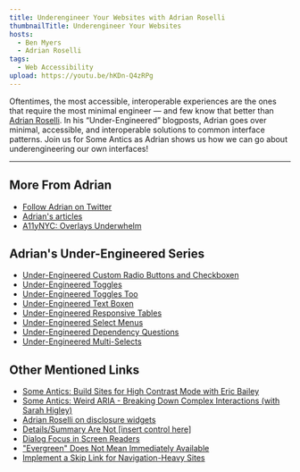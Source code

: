 ```yaml
---
title: Underengineer Your Websites with Adrian Roselli
thumbnailTitle: Underengineer Your Websites
hosts:
  - Ben Myers
  - Adrian Roselli
tags:
  - Web Accessibility
upload: https://youtu.be/hKDn-Q4zRPg
---
```


Oftentimes, the most accessible, interoperable experiences are the ones that require the most minimal engineer — and few know that better than [Adrian Roselli](https://twitter.com/aardrian). In his “Under-Engineered” blogposts, Adrian goes over minimal, accessible, and interoperable solutions to common interface patterns. Join us for Some Antics as Adrian shows us how we can go about underengineering our own interfaces!

---

## More From Adrian

- [Follow Adrian on Twitter](https://twitter.com/aardrian)
- [Adrian's articles](https://adrianroselli.com)
- [A11yNYC: Overlays Underwhelm](https://www.youtube.com/watch?v=Jfn8LFc-eGA)

## Adrian's Under-Engineered Series

- [Under-Engineered Custom Radio Buttons and Checkboxen](https://adrianroselli.com/2017/05/under-engineered-custom-radio-buttons-and-checkboxen.html)
- [Under-Engineered Toggles](https://adrianroselli.com/2019/03/under-engineered-toggles.html)
- [Under-Engineered Toggles Too](https://adrianroselli.com/2019/08/under-engineered-toggles-too.html)
- [Under-Engineered Text Boxen](https://adrianroselli.com/2019/09/under-engineered-text-boxen.html)
- [Under-Engineered Responsive Tables](https://adrianroselli.com/2020/11/under-engineered-responsive-tables.html)
- [Under-Engineered Select Menus](https://adrianroselli.com/2021/03/under-engineered-select-menus.html)
- [Under-Engineered Dependency Questions](https://adrianroselli.com/2021/12/under-engineered-dependency-questions.html)
- [Under-Engineered Multi-Selects](https://adrianroselli.com/2022/05/under-engineered-multi-selects.html)

## Other Mentioned Links

- [Some Antics: Build Sites for High Contrast Mode with Eric Bailey](/high-contrast-mode/)
- [Some Antics: Weird ARIA - Breaking Down Complex Interactions (with Sarah Higley)](/weird-aria/)
- [Adrian Roselli on disclosure widgets](https://adrianroselli.com/2020/05/disclosure-widgets.html)
- [Details/Summary Are Not [insert control here]](https://adrianroselli.com/2019/04/details-summary-are-not-insert-control-here.html)
- [Dialog Focus in Screen Readers](https://adrianroselli.com/2020/10/dialog-focus-in-screen-readers.html)
- ["Evergreen" Does Not Mean Immediately Available](https://css-tricks.com/evergreen-does-not-mean-immediately-available/)
- [Implement a Skip Link for Navigation-Heavy Sites](https://benmyers.dev/blog/skip-links/)